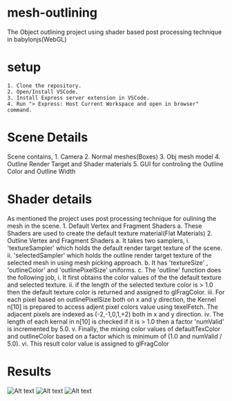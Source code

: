 # mesh-outlining
The Object outlining project using shader based post processing technique in babylonjs(WebGL)
# setup
    1. Clone the repository.
    2. Open/Install VSCode.
    3. Install Express server extension in VSCode. 
    4. Run "> Express: Host Current Workspace and open in browser" command.

# Scene Details 
Scene contains,
    1. Camera
    2. Normal meshes(Boxes)
    3. Obj mesh model
    4. Outline Render Target and Shader materials
    5. GUI for controling the Outline Color and Outline Width

# Shader details
As mentioned the project uses post processing technique for oulining the mesh in the scene.
    1. Default Vertex and Fragment Shaders
        a. These Shaders are used to create the default texture material(Flat Materials)
    2. Outline Vertex and Fragment Shaders
        a. It takes two samplers,
            i. 'textureSampler' which holds the default render target texture of the scene.
            ii. 'selectedSampler' which holds the outline render target texture of the selected mesh in using mesh picking approach. 
        b. It has 'textureSize' , 'outlineColor' and 'outlinePixelSize' uniforms. 
        c. The 'outline' function does the following job, 
            i.   It first obtains the color values of the the default texture and selected texture. 
            ii.  if the length of the selected texture color is > 1.0 then the default texture color is returned and assigned to glFragColor. 
            iii. For each pixel based on outlinePixelSize both on x and y direction, the Kernel n[10] is prepared to access adjent pixel colors value using texelFetch. The adjacent pixels are indexed as (-2,-1,0,1,+2) both in x and y direction. 
            iv.  The length of each kernal in n[10] is checked if it is > 1.0 then a factor 'numValid' is incremented by 5.0. 
            v.   Finally, the mixing color values of defaultTexColor and outlineColor based on a factor which is minimum of (1.0 and numValid / 5.0).
            vi.  This result color value is assigned to glFragColor

# Results 
![Alt text](/screenshots/Screenshot%202024-02-19%20at%207.44.57 PM.png?raw=true "Original Default Texture")
![Alt text](/screenshots/Screenshot%202024-02-19%20at%207.46.01 PM.png?raw=true "Floor Outline")
![Alt text](/screenshots/Screenshot%202024-02-19%20at%207.48.00 PM.png?raw=true "Mesh Outline")
